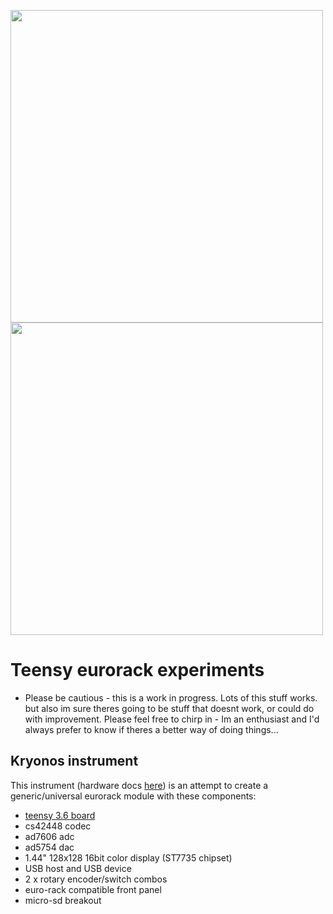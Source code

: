 <img src='https://github.com/newdigate/teensy-eurorack/raw/kryonos/hardware/images/kryonos%20v6.png' width='500px'/><img src='https://github.com/newdigate/teensy-eurorack/raw/kryonos/hardware/images/kryonos%20v6-2.png' width='500px'/>

# Teensy eurorack experiments
* Please be cautious - this is a work in progress. Lots of this stuff works. but also im sure theres going to be stuff that doesnt work, or could do with improvement. Please feel free to chirp in - Im an enthusiast and I'd always prefer to know if theres a better way of doing things... 

## Kryonos instrument 
This instrument (hardware docs [here](hardware)) is an attempt to create a generic/universal eurorack module with these components:
 * [teensy 3.6 board](https://www.pjrc.com/store/teensy36.html "teensy 3.6 board")
 * cs42448 codec
 * ad7606 adc
 * ad5754 dac
 * 1.44" 128x128 16bit color display (ST7735 chipset)
 * USB host and USB device 
 * 2 x rotary encoder/switch combos
 * euro-rack compatible front panel
 * micro-sd breakout
